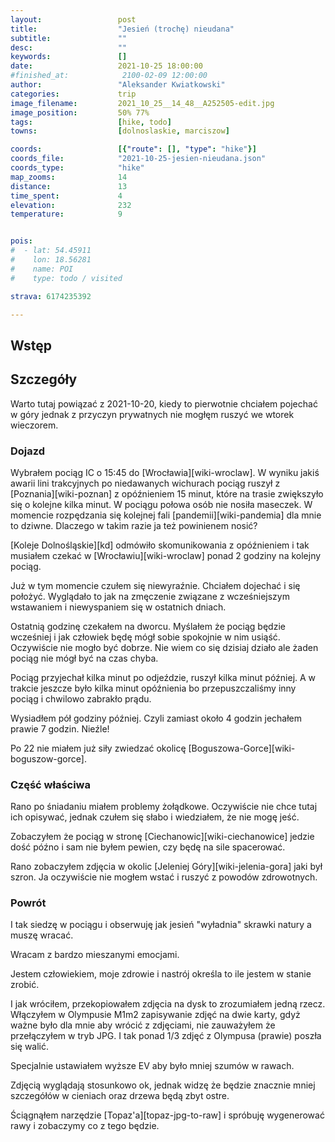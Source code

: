 ```yaml
---
layout:                 post
title:                  "Jesień (trochę) nieudana"
subtitle:               ""
desc:                   ""
keywords:               []
date:                   2021-10-25 18:00:00
#finished_at:            2100-02-09 12:00:00
author:                 "Aleksander Kwiatkowski"
categories:             trip
image_filename:         2021_10_25__14_48__A252505-edit.jpg
image_position:         50% 77%
tags:                   [hike, todo]
towns:                  [dolnoslaskie, marciszow]

coords:                 [{"route": [], "type": "hike"}]
coords_file:            "2021-10-25-jesien-nieudana.json"
coords_type:            "hike"
map_zooms:              14
distance:               13
time_spent:             4
elevation:              232
temperature:            9


pois:
#  - lat: 54.45911
#    lon: 18.56281
#    name: POI
#    type: todo / visited

strava: 6174235392

---
```



## Wstęp

## Szczegóły

Warto tutaj powiązać z 2021-10-20, kiedy to pierwotnie chciałem pojechać w góry
jednak z przyczyn prywatnych nie mogłęm ruszyć we wtorek wieczorem.

### Dojazd

Wybrałem pociąg IC o 15:45 do [Wrocławia][wiki-wroclaw]. W wyniku jakiś awarii
lini trakcyjnych po niedawanych wichurach pociąg ruszył z
[Poznania][wiki-poznan] z opóźnieniem 15 minut, które na trasie zwiększyło się
o kolejne kilka minut. W pociągu połowa osób nie nosiła maseczek. W momencie
rozpędzania się kolejnej fali [pandemii][wiki-pandemia] dla mnie to dziwne.
Dlaczego w takim razie ja też powinienem nosić?

[Koleje Dolnośląskie][kd] odmówiło skomunikowania z opóźnieniem i tak
musiałem czekać w [Wrocławiu][wiki-wroclaw] ponad 2 godziny
na kolejny pociąg.

Już w tym momencie czułem się niewyraźnie. Chciałem dojechać i się położyć.
Wyglądało to jak na zmęczenie związane z wcześniejszym wstawaniem
i niewyspaniem się w ostatnich dniach.

Ostatnią godzinę czekałem na dworcu. Myślałem że pociąg będzie wcześniej
i jak człowiek będę mógł sobie spokojnie w nim usiąść. Oczywiście nie mogło
być dobrze. Nie wiem co się dzisiaj działo ale żaden pociąg nie mógł być na czas
chyba.

Pociąg przyjechał kilka minut po odjeździe, ruszył kilka minut później.
A w trakcie jeszcze było kilka minut opóźnienia bo przepuszczaliśmy inny
pociąg i chwilowo zabrakło prądu.

Wysiadłem pół godziny później. Czyli zamiast około 4 godzin jechałem
prawie 7 godzin. Nieźle!

Po 22 nie miałem już siły zwiedzać okolicę [Boguszowa-Gorce][wiki-boguszow-gorce].

### Część właściwa

Rano po śniadaniu miałem problemy żołądkowe. Oczywiście nie chce tutaj
ich opisywać, jednak czułem się słabo i wiedziałem, że nie mogę jeść.

Zobaczyłem że pociąg w stronę [Ciechanowic][wiki-ciechanowice]
jedzie dość późno i sam nie byłem pewien, czy będę na sile spacerować.

Rano zobaczyłem zdjęcia w okolic [Jeleniej Góry][wiki-jelenia-gora]
jaki był szron. Ja oczywiście nie mogłem wstać i ruszyć z
powodów zdrowotnych.

### Powrót

I tak siedzę w pociągu i obserwuję jak jesień "wyładnia" skrawki natury
a muszę wracać.

Wracam z bardzo mieszanymi emocjami.

Jestem człowiekiem, moje zdrowie i nastrój określa to ile jestem w stanie
zrobić.

I jak wróciłem, przekopiowałem zdjęcia na dysk to zrozumiałem jedną rzecz.
Włączyłem w Olympusie M1m2 zapisywanie zdjęć na dwie karty, gdyż ważne było
dla mnie aby wrócić z zdjęciami, nie zauważyłem że przełączyłem w tryb JPG.
I tak ponad 1/3 zdjęć z Olympusa (prawie) poszła się walić.

Specjalnie ustawiałem wyższe EV aby było mniej szumów w rawach.

Zdjęcią wyglądają stosunkowo ok, jednak widzę że będzie znacznie mniej szczegółów
w cieniach oraz drzewa będą zbyt ostre.

Ściągnąłem narzędzie [Topaz'a][topaz-jpg-to-raw] i spróbuję wygenerować rawy i
zobaczymy co z tego będzie.
